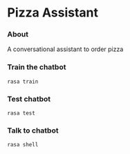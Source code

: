# Pizza Assistant

### About
A conversational assistant to order pizza

### Train the chatbot
```
rasa train
```

### Test chatbot
```
rasa test
```

### Talk to chatbot
```
rasa shell
```
